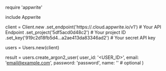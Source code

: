 require 'appwrite'

include Appwrite

client = Client.new
    .set_endpoint('https://<REGION>.cloud.appwrite.io/v1') # Your API Endpoint
    .set_project('5df5acd0d48c2') # Your project ID
    .set_key('919c2d18fb5d4...a2ae413da83346ad2') # Your secret API key

users = Users.new(client)

result = users.create_argon2_user(
    user_id: '<USER_ID>',
    email: 'email@example.com',
    password: 'password',
    name: '<NAME>' # optional
)
